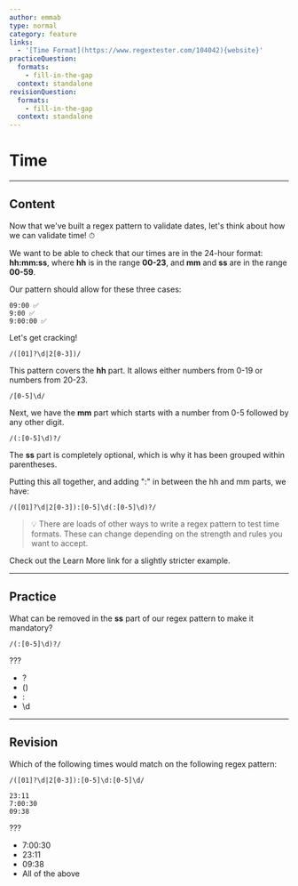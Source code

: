 ```yaml
---
author: emmab
type: normal
category: feature
links:
  - '[Time Format](https://www.regextester.com/104042){website}'
practiceQuestion:
  formats:
    - fill-in-the-gap
  context: standalone
revisionQuestion:
  formats:
    - fill-in-the-gap
  context: standalone
---
```


# Time


---

## Content

Now that we've built a regex pattern to validate dates, let's think about how we can validate time! ⏱

We want to be able to check that our times are in the 24-hour format: **hh:mm:ss**, where **hh** is in the range **00-23**, and **mm** and **ss** are in the range **00-59**.

Our pattern should allow for these three cases:

```plain-text
09:00 ✅
9:00 ✅
9:00:00 ✅
```

Let's get cracking!

`/([01]?\d|2[0-3])/`

This pattern covers the **hh** part. It allows either numbers from 0-19 or numbers from 20-23.

`/[0-5]\d/`

Next, we have the **mm** part which starts with a number from 0-5 followed by any other digit.

`/(:[0-5]\d)?/`

The **ss** part is completely optional, which is why it has been grouped within parentheses.

Putting this all together, and adding ":" in between the hh and mm parts, we have:

`/([01]?\d|2[0-3]):[0-5]\d(:[0-5]\d)?/`

> 💡 There are loads of other ways to write a regex pattern to test time formats. These can change depending on the strength and rules you want to accept.

Check out the Learn More link for a slightly stricter example.


---

## Practice

What can be removed in the **ss** part of our regex pattern to make it mandatory?

`/(:[0-5]\d)?/`

???

- ?
- ()
- :
- \d


---

## Revision

Which of the following times would match on the following regex pattern:

`/([01]?\d|2[0-3]):[0-5]\d:[0-5]\d/`

```plain-text
23:11
7:00:30
09:38
```

???

- 7:00:30
- 23:11
- 09:38
- All of the above
